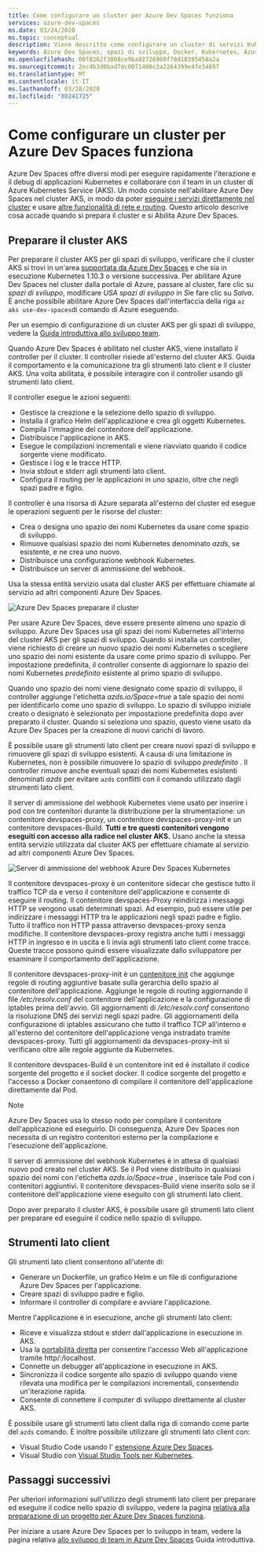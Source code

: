 ```yaml
---
title: Come configurare un cluster per Azure Dev Spaces funziona
services: azure-dev-spaces
ms.date: 03/24/2020
ms.topic: conceptual
description: Viene descritto come configurare un cluster di servizi Kubernetes di Azure per Azure Dev Spaces funziona
keywords: Azure Dev Spaces, spazi di sviluppo, Docker, Kubernetes, Azure, AKS, servizio Kubernetes di Azure, contenitori
ms.openlocfilehash: 00f8262f3008ce9ba82726960f78d18395458a2a
ms.sourcegitcommit: 2ec4b3d0bad7dc0071400c2a2264399e4fe34897
ms.translationtype: MT
ms.contentlocale: it-IT
ms.lasthandoff: 03/28/2020
ms.locfileid: "80241725"
---
```

# <a name="how-setting-up-a-cluster-for-azure-dev-spaces-works"></a>Come configurare un cluster per Azure Dev Spaces funziona

Azure Dev Spaces offre diversi modi per eseguire rapidamente l'iterazione e il debug di applicazioni Kubernetes e collaborare con il team in un cluster di Azure Kubernetes Service (AKS). Un modo consiste nell'abilitare Azure Dev Spaces nel cluster AKS, in modo da poter [eseguire i servizi direttamente nel cluster][how-it-works-up] e usare [altre funzionalità di rete e routing][how-it-works-routing]. Questo articolo descrive cosa accade quando si prepara il cluster e si Abilita Azure Dev Spaces.

## <a name="prepare-your-aks-cluster"></a>Preparare il cluster AKS

Per preparare il cluster AKS per gli spazi di sviluppo, verificare che il cluster AKS si trovi in un'area [supportata da Azure Dev Spaces][supported-regions] e che sia in esecuzione Kubernetes 1.10.3 o versione successiva. Per abilitare Azure Dev Spaces nel cluster dalla portale di Azure, passare al cluster, fare clic su *spazi di sviluppo*, modificare *USA spazi di sviluppo* in *Sì*e fare clic su *Salva*. È anche possibile abilitare Azure Dev Spaces dall'interfaccia della riga `az aks use-dev-spaces`di comando di Azure eseguendo.

Per un esempio di configurazione di un cluster AKS per gli spazi di sviluppo, vedere la [Guida introduttiva allo sviluppo team][quickstart-team].

Quando Azure Dev Spaces è abilitato nel cluster AKS, viene installato il controller per il cluster. Il controller risiede all'esterno del cluster AKS. Guida il comportamento e la comunicazione tra gli strumenti lato client e il cluster AKS. Una volta abilitata, è possibile interagire con il controller usando gli strumenti lato client.

Il controller esegue le azioni seguenti:

* Gestisce la creazione e la selezione dello spazio di sviluppo.
* Installa il grafico Helm dell'applicazione e crea gli oggetti Kubernetes.
* Compila l'immagine del contenitore dell'applicazione.
* Distribuisce l'applicazione in AKS.
* Esegue le compilazioni incrementali e viene riavviato quando il codice sorgente viene modificato.
* Gestisce i log e le tracce HTTP.
* Invia stdout e stderr agli strumenti lato client.
* Configura il routing per le applicazioni in uno spazio, oltre che negli spazi padre e figlio.

Il controller è una risorsa di Azure separata all'esterno del cluster ed esegue le operazioni seguenti per le risorse del cluster:

* Crea o designa uno spazio dei nomi Kubernetes da usare come spazio di sviluppo.
* Rimuove qualsiasi spazio dei nomi Kubernetes denominato *azds*, se esistente, e ne crea uno nuovo.
* Distribuisce una configurazione webhook Kubernetes.
* Distribuisce un server di ammissione del webhook.

Usa la stessa entità servizio usata dal cluster AKS per effettuare chiamate al servizio ad altri componenti Azure Dev Spaces.

![Azure Dev Spaces preparare il cluster](media/how-dev-spaces-works/prepare-cluster.svg)

Per usare Azure Dev Spaces, deve essere presente almeno uno spazio di sviluppo. Azure Dev Spaces usa gli spazi dei nomi Kubernetes all'interno del cluster AKS per gli spazi di sviluppo. Quando si installa un controller, viene richiesto di creare un nuovo spazio dei nomi Kubernetes o scegliere uno spazio dei nomi esistente da usare come primo spazio di sviluppo. Per impostazione predefinita, il controller consente di aggiornare lo spazio dei nomi Kubernetes *predefinito* esistente al primo spazio di sviluppo.

Quando uno spazio dei nomi viene designato come spazio di sviluppo, il controller aggiunge l'etichetta *azds.io/Space=true* a tale spazio dei nomi per identificarlo come uno spazio di sviluppo. Lo spazio di sviluppo iniziale creato o designato è selezionato per impostazione predefinita dopo aver preparato il cluster. Quando si seleziona uno spazio, questo viene usato da Azure Dev Spaces per la creazione di nuovi carichi di lavoro.

È possibile usare gli strumenti lato client per creare nuovi spazi di sviluppo e rimuovere gli spazi di sviluppo esistenti. A causa di una limitazione in Kubernetes, non è possibile rimuovere lo spazio di sviluppo *predefinito* . Il controller rimuove anche eventuali spazi dei nomi Kubernetes esistenti denominati *azds* per evitare `azds` conflitti con il comando utilizzato dagli strumenti lato client.

Il server di ammissione del webhook Kubernetes viene usato per inserire i pod con tre contenitori durante la distribuzione per la strumentazione: un contenitore devspaces-proxy, un contenitore devspaces-proxy-init e un contenitore devspaces-Build. **Tutti e tre questi contenitori vengono eseguiti con accesso alla radice nel cluster AKS.** Usano anche la stessa entità servizio utilizzata dal cluster AKS per effettuare chiamate al servizio ad altri componenti Azure Dev Spaces.

![Server di ammissione del webhook Azure Dev Spaces Kubernetes](media/how-dev-spaces-works/kubernetes-webhook-admission-server.svg)

Il contenitore devspaces-proxy è un contenitore sidecar che gestisce tutto il traffico TCP da e verso il contenitore dell'applicazione e consente di eseguire il routing. Il contenitore devspaces-Proxy reindirizza i messaggi HTTP se vengono usati determinati spazi. Ad esempio, può essere utile per indirizzare i messaggi HTTP tra le applicazioni negli spazi padre e figlio. Tutto il traffico non HTTP passa attraverso devspaces-proxy senza modifiche. Il contenitore devspaces-proxy registra anche tutti i messaggi HTTP in ingresso e in uscita e li invia agli strumenti lato client come tracce. Queste tracce possono quindi essere visualizzate dallo sviluppatore per esaminare il comportamento dell'applicazione.

Il contenitore devspaces-proxy-init è un [contenitore init](https://kubernetes.io/docs/concepts/workloads/pods/init-containers/) che aggiunge regole di routing aggiuntive basate sulla gerarchia dello spazio al contenitore dell'applicazione. Aggiunge le regole di routing aggiornando il file */etc/resolv.conf* del contenitore dell'applicazione e la configurazione di iptables prima dell'avvio. Gli aggiornamenti di */etc/resolv.conf* consentono la risoluzione DNS dei servizi negli spazi padre. Gli aggiornamenti della configurazione di iptables assicurano che tutto il traffico TCP all'interno e all'esterno del contenitore dell'applicazione venga instradato tramite devspaces-proxy. Tutti gli aggiornamenti da devspaces-proxy-init si verificano oltre alle regole aggiunte da Kubernetes.

Il contenitore devspaces-Build è un contenitore init ed è installato il codice sorgente del progetto e il socket docker. Il codice sorgente del progetto e l'accesso a Docker consentono di compilare il contenitore dell'applicazione direttamente dal Pod.

> [!NOTE]
> Azure Dev Spaces usa lo stesso nodo per compilare il contenitore dell'applicazione ed eseguirlo. Di conseguenza, Azure Dev Spaces non necessita di un registro contenitori esterno per la compilazione e l'esecuzione dell'applicazione.

Il server di ammissione del webhook Kubernetes è in attesa di qualsiasi nuovo pod creato nel cluster AKS. Se il Pod viene distribuito in qualsiasi spazio dei nomi con l'etichetta *azds.io/Space=true* , inserisce tale Pod con i contenitori aggiuntivi. Il contenitore devspaces-Build viene inserito solo se il contenitore dell'applicazione viene eseguito con gli strumenti lato client.

Dopo aver preparato il cluster AKS, è possibile usare gli strumenti lato client per preparare ed eseguire il codice nello spazio di sviluppo.

## <a name="client-side-tooling"></a>Strumenti lato client

Gli strumenti lato client consentono all'utente di:
* Generare un Dockerfile, un grafico Helm e un file di configurazione Azure Dev Spaces per l'applicazione.
* Creare spazi di sviluppo padre e figlio.
* Informare il controller di compilare e avviare l'applicazione.

Mentre l'applicazione è in esecuzione, anche gli strumenti lato client:
* Riceve e visualizza stdout e stderr dall'applicazione in esecuzione in AKS.
* Usa la [portabilità diretta](https://kubernetes.io/docs/tasks/access-application-cluster/port-forward-access-application-cluster/) per consentire l'accesso Web all'applicazione tramite http\/:/localhost.
* Connette un debugger all'applicazione in esecuzione in AKS.
* Sincronizza il codice sorgente allo spazio di sviluppo quando viene rilevata una modifica per le compilazioni incrementali, consentendo un'iterazione rapida.
* Consente di connettere il computer di sviluppo direttamente al cluster AKS.

È possibile usare gli strumenti lato client dalla riga di comando come parte del `azds` comando. È inoltre possibile utilizzare gli strumenti lato client con:

* Visual Studio Code usando l' [estensione Azure Dev Spaces](https://marketplace.visualstudio.com/items?itemName=azuredevspaces.azds).
* Visual Studio con [Visual Studio Tools per Kubernetes](https://aka.ms/get-vsk8stools).

## <a name="next-steps"></a>Passaggi successivi

Per ulteriori informazioni sull'utilizzo degli strumenti lato client per preparare ed eseguire il codice nello spazio di sviluppo, vedere la pagina [relativa alla preparazione di un progetto per Azure Dev Spaces funziona][how-it-works-prep].

Per iniziare a usare Azure Dev Spaces per lo sviluppo in team, vedere la pagina relativa [allo sviluppo di team in Azure Dev Spaces][quickstart-team] Guida introduttiva.

[how-it-works-prep]: how-dev-spaces-works-prep.md
[how-it-works-routing]: how-dev-spaces-works-routing.md
[how-it-works-up]: how-dev-spaces-works-up.md
[supported-regions]: https://azure.microsoft.com/global-infrastructure/services/?products=kubernetes-service
[quickstart-team]: quickstart-team-development.md